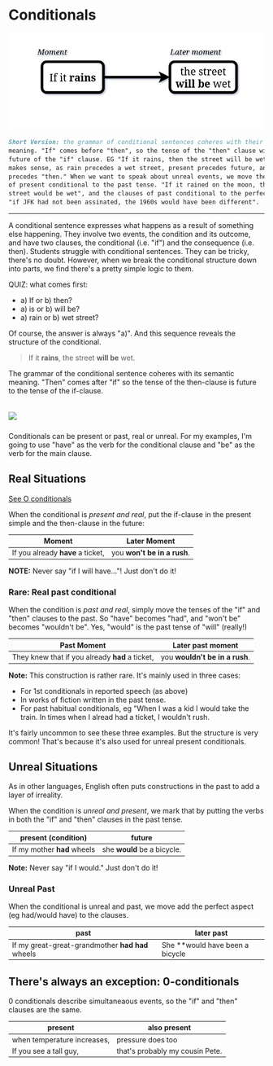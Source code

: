 # Conditionals

![1st conditional](../Images/Conditional%201.png)

``` markdown
Short Version: the grammar of conditional sentences coheres with their
meaning. "If" comes before "then", so the tense of the "then" clause will be
future of the "if" clause. EG "If it rains, then the street will be wet". This
makes sense, as rain precedes a wet street, present precedes future, and "if"
precedes "then." When we want to speak about unreal events, we move the clauses
of present conditional to the past tense. "If it rained on the moon, the lunar
street would be wet", and the clauses of past conditional to the perfect aspect,
"if JFK had not been assinated, the 1960s would have been different".
```
-----
A conditional sentence expresses what happens as a result of something else happening.
They involve two events, the condition and its outcome, and have two clauses,
the conditional (i.e. "if") and the consequence (i.e. then).
Students struggle with conditional sentences. They can be tricky, there's no
doubt. However, when we break the conditional structure down into parts, we find
there's a pretty simple logic to them.

QUIZ: what comes first:

* a) If or b) then?
* a) is or b) will be?
* a) rain or b) wet street?

Of course, the answer is always "a)". And this sequence reveals the structure
of the conditional.

> If it **rains**, the street **will be** wet.

The grammar of the conditional sentence coheres with its semantic meaning.
"Then" comes after "if" so the tense of the then-clause is
future to the tense of the if-clause.

![](../Images/Conditional1.png)
-----

Conditionals can be present or past, real or unreal. For my examples, I'm going
to use "have" as the verb for the conditional clause and "be" as the verb for
the main clause.  

## Real Situations

[See O conditionals](#There's-always-an-exception)

When the conditional is _present and real_, put the if-clause in the present
simple and the then-clause in the future:

| Moment | Later Moment |
|---------|-------|
|If you already **have** a ticket,| you **won't be in a rush**.

**NOTE:** Never say "if I will have..."! Just don't do it!

### Rare: Real past conditional 

When the condition is _past and real_, simply move the tenses of the "if" and "then" clauses
to the past. So "have" becomes "had", and "won't be" becomes "wouldn't
be". Yes, "would" is the past tense of "will" (really!)  

|Past Moment | Later past moment |
|------------|-------|
|They knew that if you already **had** a ticket,|you **wouldn't be in a rush**.|

**Note:** This construction is rather rare. It's mainly used in three cases:
* For 1st conditionals in reported speech (as above)
* In works of fiction written in the past tense.
* For past habitual conditionals, eg "When I was a kid I would take the train.
In times when I alread had a ticket, I wouldn't rush.

It's fairly uncommon to see these three examples. But the structure is very
common! That's because it's also used for unreal present conditionals.

## Unreal Situations

As in other languages, English often puts constructions in the past to add
a layer of irreality.

When the condition is _unreal and present_, we mark that by putting the verbs
in both the "if" and "then" clauses in the past tense.

| present (condition)  |   future |
|----------|----------|
|If my mother **had** wheels| she **would** be a bicycle.|

**Note:**  Never say "if I would." Just don't do it!

### Unreal Past

When the conditional is unreal and past, we move add the perfect aspect (eg had/would have) to the clauses.

|past|later past|
|----|-----------|
|If my great-great-grandmother **had had** wheels| She **would have been a bicycle|

## There's always an exception: 0-conditionals

0 conditionals describe simultaneaous events, so the "if" and "then" clauses are the same.

|present|also present|
|-----|--------------|
|when temperature increases,|pressure does too|
|If you see a tall guy,|that's probably my cousin Pete.
